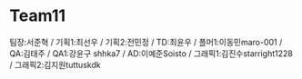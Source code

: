 # Team11
팀장:서준혁 / 기획1:최선우 / 기획2:전민정 / TD:최윤우 / 플머1:이동민maro-001 / QA:김태주 / QA1:강윤구 shhka7 / AD:이예준Soisto / 그래픽1:김진수starright1228 / 그래픽2:김지원tuttuskdk
